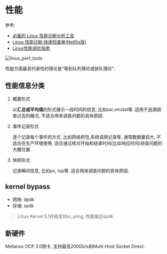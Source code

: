 # 性能
参考:
- [必备的 Linux 性能诊断分析工具](https://zhuanlan.zhihu.com/p/52107689)
- [Linux 性能诊断:快速检查单(Netflix版) ](https://riboseyim.github.io/2017/12/11/Linux-Perf-Netflix/)
- [Linux性能调优指南](https://www.bookstack.cn/read/transoflptg/0.md)

![linux_perf_tools](http://www.brendangregg.com/Perf/linux_perf_tools_full.png)

性能方面最具代表性的理论是"等到队列理论或排队理论".

## 性能信息分类
1. 概要形式

   以**汇总或平均值**的形式展示一段时间的信息, 比如sar,vmstat等.
   适用于追溯调查过去的概况, 不适合用来调查问题的具体原因.
1. 事件记录形式

   逐个记录每个事件的方式. 比如网络抓包,系统调用记录等, 通常数据量较大, 不适合在生产环境使用.
   适合通过核对开始和结束时间(比如响应时间)排查问题的大概位置.
1. 快照形式

   记录瞬间信息, 比如ps, top等.
   适合用来调查问题的具体原因.

## kernel bypass
- 网络: dpdk
- 存储: spdk

>  Linux Kernel 5.1开始支持io_uring, 性能接近spdk.

## 新硬件
Mellanox OCP 3.0网卡, 支持最高200Gb/s和Multi-Host Socket Direct.
